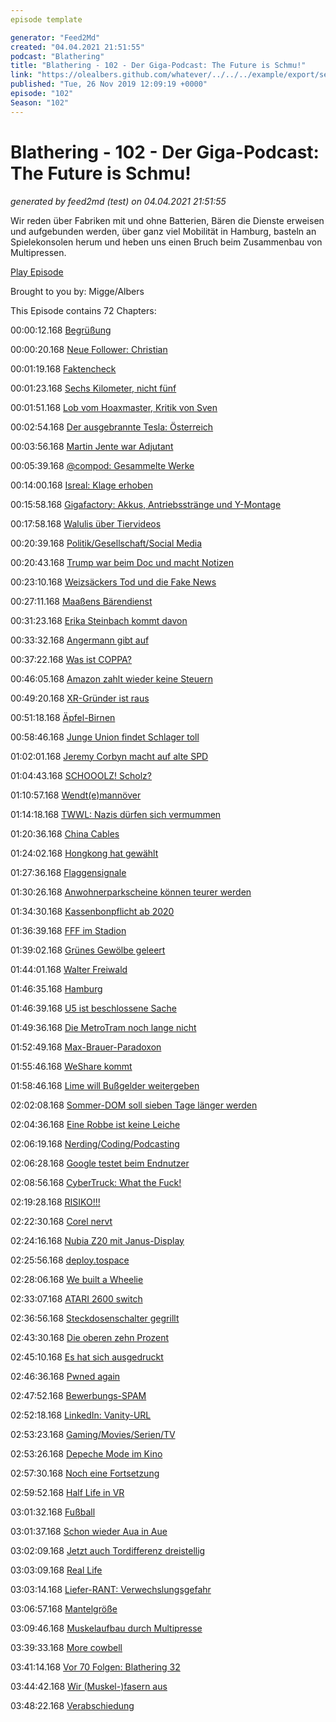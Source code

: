 ```yaml
---
episode template

generator: "Feed2Md"
created: "04.04.2021 21:51:55"
podcast: "Blathering"
title: "Blathering - 102 - Der Giga-Podcast: The Future is Schmu!"
link: "https://olealbers.github.com/whatever/../../../example/export/seasons/4/2019/11/Blathering - 102 - Der Giga-Podcast_ The Future is Schmu!.md"
published: "Tue, 26 Nov 2019 12:09:19 +0000"
episode: "102"
Season: "102"
---
```


# Blathering - 102 - Der Giga-Podcast: The Future is Schmu!
_generated by feed2md (test) on 04.04.2021 21:51:55_

Wir reden über Fabriken mit und ohne Batterien, Bären die Dienste erweisen und aufgebunden werden, über ganz viel Mobilität in Hamburg, basteln an Spielekonsolen herum und heben uns einen Bruch beim Zusammenbau von Multipressen.

[Play Episode](https://www.blathering.de/podlove/file/1021/s/feed/c/mp3/blathering_102.mp3)

Brought to you by: Migge/Albers

This Episode contains 72 Chapters:


00:00:12.168 [Begrüßung]()

00:00:20.168 [Neue Follower: Christian](http://twitter.com/umwomukum)

00:01:19.168 [Faktencheck]()

00:01:23.168 [Sechs Kilometer, nicht fünf]()

00:01:51.168 [Lob vom Hoaxmaster, Kritik von Sven](http://twitter.com/SvenUckermann/status/1196782973300940800)

00:02:54.168 [Der ausgebrannte Tesla: Österreich](http://www.donaukurier.de/nachrichten/panorama/Ausgebrannter-Tesla-steht-fuenf-Wochen-auf-Parkplatz;art154670,4391964)

00:03:56.168 [Martin Jente war Adjutant](http://de.wikipedia.org/wiki/Martin_Jente)

00:05:39.168 [@compod: Gesammelte Werke](http://twitter.com/search?q=(from%3Acompod)%20(%40blathering_pod)%20until%3A2019-11-26%29since%3A2019-11-18&src=typed_query&f=live)

00:14:00.168 [Isreal: Klage erhoben](http://www.tagesschau.de/ausland/israel-praesident-neuwahl-101.html)

00:15:58.168 [Gigafactory: Akkus, Antriebsstränge und Y-Montage](http://en.wikipedia.org/wiki/Tesla_Gigafactory_Europe)

00:17:58.168 [Walulis über Tiervideos](http://www.youtube.com/watch?v=v_wbbx-s2Tw)

00:20:39.168 [Politik/Gesellschaft/Social Media]()

00:20:43.168 [Trump war beim Doc und macht Notizen](http://www.tagesspiegel.de/politik/trump-und-die-medien-der-praesident-und-die-politik-des-schwarzen-filzstifts/25256084.html)

00:23:10.168 [Weizsäckers Tod und die Fake News](http://www.spiegel.de/panorama/justiz/berlin-weizsaecker-sohn-fritz-bei-vortrag-in-klinik-erstochen-a-1297327.html)

00:27:11.168 [Maaßens Bärendienst](http://www.tagesspiegel.de/politik/ein-guter-mann-maassen-raet-spd-zur-wahl-von-scholz/25247222.html)

00:31:23.168 [Erika Steinbach kommt davon](https://www.fr.de/frankfurt/frankfurt-am-main-ort28687/erika-steinbach-meron-mendel-legen-rechtsstreit-zr-13223721.html)

00:33:32.168 [Angermann gibt auf](http://www.migazin.de/2019/11/25/saechsische-buergermeisterin-gibt-nach-rechter-hetze-amt-auf/)

00:37:22.168 [Was ist COPPA?](http://www.youtube.com/watch?v=4T7l-5hGL0Y)

00:46:05.168 [Amazon zahlt wieder keine Steuern](https://finance.yahoo.com/news/amazon-taxes-zero-180337770.html)

00:49:20.168 [XR-Gründer ist raus](http://www.theguardian.com/environment/2019/nov/20/extinction-rebellion-founders-holocaust-remarks-spark-fury)

00:51:18.168 [Äpfel-Birnen](http://twitter.com/tmigge/status/1197816753801158656)

00:58:46.168 [Junge Union findet Schlager toll](http://checkpoint.tagesspiegel.de/langmeldung/6BYi6R3Vh5HVFxvVn4jWvV)

01:02:01.168 [Jeremy Corbyn macht auf alte SPD](https://www.theguardian.com/politics/2019/nov/21/andrew-sparrows-election-briefing-big-reveal-for-labours-radical-manifesto)

01:04:43.168 [SCHOOOLZ! Scholz?](http://www.welt.de/politik/deutschland/article203732236/Steuern-Scholz-dementiert-Berichte-ueber-Strafen-fuer-Vereine.html)

01:10:57.168 [Wendt(e)mannöver](http://www.t-online.de/nachrichten/deutschland/id_86871314/sachsen-anhalt-elf-gruende-warum-rainer-wendt-nicht-staatssekretaer-geworden-ist.html)

01:14:18.168 [TWWL: Nazis dürfen sich vermummen](http://twitter.com/Polizei_H/status/1198272877885345793)

01:20:36.168 [China Cables](https://www.theguardian.com/world/2019/nov/24/china-cables-leak-no-escapes-reality-china-uighur-prison-camp)

01:24:02.168 [Hongkong hat gewählt](https://www.theguardian.com/world/2019/nov/24/hong-kong-residents-turn-up-for-local-elections-in-record-numbers)

01:27:36.168 [Flaggensignale](http://www.tagesspiegel.de/politik/antrag-beim-bundesparteitag-cdu-spitzenpolitiker-fuer-dauerbeflaggung-an-schulen/25250818.html)

01:30:26.168 [Anwohnerparkscheine können teurer werden](https://www1.wdr.de/radio/wdr4/wort/zur-sache/kommentar-anwohnerparkplatz-102.html)

01:34:30.168 [Kassenbonpflicht ab 2020](https://www.br.de/nachrichten/wirtschaft/kassenbons-ausdruck-wird-pflicht-ab-2020,Rf4Mt2x)

01:36:39.168 [FFF im Stadion](http://www.deutschlandfunkkultur.de/buergerinnenversammlung-berlin-weltrettung-fuer-29-95-euro.2165.de.html?dram:article_id=464028)

01:39:02.168 [Grünes Gewölbe geleert](https://www.welt.de/vermischtes/article203793326/Gruenes-Gewoelbe-Dresden-Drei-Juwelengarnituren-weg-Oeffentlichkeitsfahndung.html)

01:44:01.168 [Walter Freiwald](http://bildblog.de/115918/bild-kuerzt-bild-kritik/)

01:46:35.168 [Hamburg]()

01:46:39.168 [U5 ist beschlossene Sache](https://www.hamburg1.de/nachrichten/42982/CDU_plant_Stadbahn.html)

01:49:36.168 [Die MetroTram noch lange nicht](http://fink.hamburg/2019/11/gibt-es-bald-eine-neue-strassenbahn-im-westen/)

01:52:49.168 [Max-Brauer-Paradoxon](http://twitter.com/stammtischphilo/status/1197546762619301889)

01:55:46.168 [WeShare kommt](https://www.hamburg1.de/nachrichten/42995/Neuer_Carsharing_Dienst_fuer_Hamburg.html)

01:58:46.168 [Lime will Bußgelder weitergeben](https://www.hamburg1.de/nachrichten/43015/Lime_will_Bussgelder_an_Kunden_weitergeben.html)

02:02:08.168 [Sommer-DOM soll sieben Tage länger werden](https://www.hamburg1.de/nachrichten/42983/Mitte_Koalition_will_Sommerdom_verlaengern.html)

02:04:36.168 [Eine Robbe ist keine Leiche](https://www.hamburg1.de/nachrichten/43014/Grosseinsatz_nach_vermeintlichem_Leichenfund.html)

02:06:19.168 [Nerding/Coding/Podcasting]()

02:06:28.168 [Google testet beim Endnutzer](http://www.zdnet.de/88373345/unternehmen-weltweit-betroffen-experimentelle-chrome-funktion-laesst-browser-tabs-abstuerzen/)

02:08:56.168 [CyberTruck: What the Fuck!](http://medium.com/@Aus_der_UBahn/cybertruck-design-bullshit-1f5d25852e7a)

02:19:28.168 [RISIKO!!!](http://www.gisimmorisknaturgefahren.de/immorisk.html)

02:22:30.168 [Corel nervt](http://twitter.com/stammtischphilo/status/1196913050542125058)

02:24:16.168 [Nubia Z20 mit Janus-Display](https://www.golem.de/news/nubia-z20-im-test-zwei-bildschirme-statt-einer-frontkamera-1911-145052.html)

02:25:56.168 [deploy.tospace](http://twitter.com/stammtischphilo/status/1197865976009830401)

02:28:06.168 [We built a Wheelie](http://www.youtube.com/watch?v=paRWUdTaa8Y)

02:33:07.168 [ATARI 2600 switch](http://twitter.com/stammtischphilo/status/1197897238082707457)

02:36:56.168 [Steckdosenschalter gegrillt](http://twitter.com/tmigge/status/1198886010412830720)

02:43:30.168 [Die oberen zehn Prozent](http://twitter.com/stammtischphilo/status/1198945992734859266)

02:45:10.168 [Es hat sich ausgedruckt](http://twitter.com/stammtischphilo/status/1198977457510125569)

02:46:36.168 [Pwned again](https://twitter.com/stammtischphilo/status/1198179072725135361)

02:47:52.168 [Bewerbungs-SPAM](http://www.felix-welt.de/initiativbewerbung-online-de/)

02:52:18.168 [LinkedIn: Vanity-URL](http://www.linkedin.com/help/linkedin/answer/3686/personalisieren-der-url-fur-ihr-offentliches-profil?lang=de)

02:53:23.168 [Gaming/Movies/Serien/TV]()

02:53:26.168 [Depeche Mode im Kino](http://www.rollingstone.de/kritik-depeche-mode-film-spirits-in-the-forest-empfehlung-1865651/)

02:57:30.168 [Noch eine Fortsetzung](http://en.wikipedia.org/wiki/Bad_Boys_for_Life)

02:59:52.168 [Half Life in VR](https://www.golem.de/news/valve-half-life-schickt-alyx-in-city-17-1911-145149.html)

03:01:32.168 [Fußball]()

03:01:37.168 [Schon wieder Aua in Aue](http://www.fcstpauli.com/matches/2019-2020-14-fc-erzgebirge-aue-vs-fc-st-pauli/)

03:02:09.168 [Jetzt auch Tordifferenz dreistellig](http://www.fussball.de/spiel/condor-3-fc-preussen-hamburg-1/-/spiel/027I7R25RS000000VS5489B4VU9HDBC9#!/)

03:03:09.168 [Real Life]()

03:03:14.168 [Liefer-RANT: Verwechslungsgefahr](http://twitter.com/tmigge/status/1198870116341108736)

03:06:57.168 [Mantelgröße](http://twitter.com/stammtischphilo/status/1198998466883702784)

03:09:46.168 [Muskelaufbau durch Multipresse](http://www.youtube.com/watch?v=RbYHRbpBJNg)

03:39:33.168 [More cowbell](http://www.youtube.com/watch?v=cVsQLlk-T0s)

03:41:14.168 [Vor 70 Folgen: Blathering 32](http://www.blathering.de/2017/08/blathering-032-das-artet-ja-in-arbeit-aus/)

03:44:42.168 [Wir (Muskel-)fasern aus](https://www.hamburg.de/laufstrecken-in-hamburg/347950/laufen-niendorfer-gehege/)

03:48:22.168 [Verabschiedung]()


